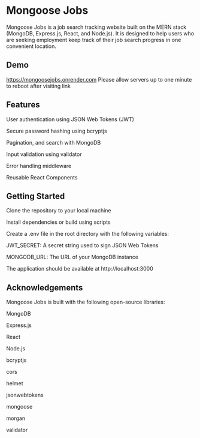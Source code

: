 # Mongoose Jobs
Mongoose Jobs is a job search tracking website built on the MERN stack (MongoDB, Express.js, React, and Node.js). It is designed to help users who are seeking employment keep track of their job search progress in one convenient location.

## Demo
https://mongoosejobs.onrender.com
Please allow servers up to one minute to reboot after visiting link

## Features
User authentication using JSON Web Tokens (JWT)

Secure password hashing using bcryptjs

Pagination, and search with MongoDB

Input validation using validator

Error handling middleware

Reusable React Components

## Getting Started
Clone the repository to your local machine

Install dependencies or build using scripts

Create a .env file in the root directory with the following variables:

JWT_SECRET: A secret string used to sign JSON Web Tokens

MONGODB_URL: The URL of your MongoDB instance

The application should be available at http://localhost:3000

## Acknowledgements
Mongoose Jobs is built with the following open-source libraries:

MongoDB

Express.js

React

Node.js

bcryptjs

cors

helmet

jsonwebtokens

mongoose

morgan

validator
